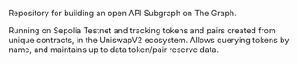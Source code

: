 Repository for building an open API Subgraph on The Graph.

Running on Sepolia Testnet and tracking tokens and pairs created from unique contracts, in the UniswapV2 ecosystem. Allows querying tokens by name, and maintains up to data token/pair reserve data.

